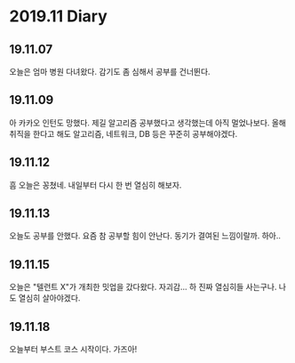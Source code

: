 2019.11 Diary
=================

## 19.11.07

오늘은 엄마 병원 다녀왔다. 감기도 좀 심해서 공부를 건너뛴다.

## 19.11.09

아 카카오 인턴도 망했다. 제길 알고리즘 공부했다고 생각했는데 아직 멀었나보다. 올해 취직을 한다고 해도 알고리즘, 네트워크, DB 등은 꾸준히 공부해야겠다.

## 19.11.12

흠 오늘은 꽁쳤네. 내일부터 다시 한 번 열심히 해보자.

## 19.11.13

오늘도 공부를 안했다. 요즘 참 공부할 힘이 안난다. 동기가 결여된 느낌이랄까. 하아..

## 19.11.15

오늘은 "텔런트 X"가 개최한 밋업을 갔다왔다. 자괴감... 하 진짜 열심히들 사는구나. 나도 열심히 살아야겠다.

## 19.11.18

오늘부터 부스트 코스 시작이다. 가즈아!